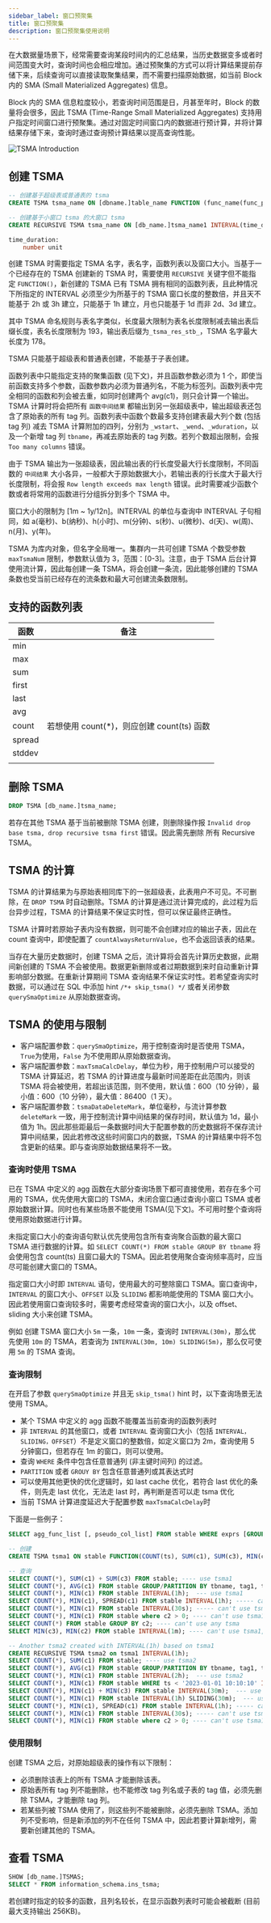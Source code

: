 ```yaml
---
sidebar_label: 窗口预聚集
title: 窗口预聚集
description: 窗口预聚集使用说明
---
```


在大数据量场景下，经常需要查询某段时间内的汇总结果，当历史数据变多或者时间范围变大时，查询时间也会相应增加。通过预聚集的方式可以将计算结果提前存储下来，后续查询可以直接读取聚集结果，而不需要扫描原始数据，如当前 Block 内的 SMA (Small Materialized Aggregates) 信息。

Block 内的 SMA 信息粒度较小，若查询时间范围是日，月甚至年时，Block 的数量将会很多，因此 TSMA (Time-Range Small Materialized Aggregates) 支持用户指定时间窗口进行预聚集。通过对固定时间窗口内的数据进行预计算，并将计算结果存储下来，查询时通过查询预计算结果以提高查询性能。

![TSMA Introduction](./pic/TSMA_intro.png)

## 创建 TSMA

```sql
-- 创建基于超级表或普通表的 tsma
CREATE TSMA tsma_name ON [dbname.]table_name FUNCTION (func_name(func_param) [, ...] ) INTERVAL(time_duration);

-- 创建基于小窗口 tsma 的大窗口 tsma
CREATE RECURSIVE TSMA tsma_name ON [db_name.]tsma_name1 INTERVAL(time_duration);

time_duration:
    number unit
```

创建 TSMA 时需要指定 TSMA 名字，表名字，函数列表以及窗口大小。当基于一个已经存在的 TSMA 创建新的 TSMA 时，需要使用 `RECURSIVE` 关键字但不能指定 `FUNCTION()`，新创建的 TSMA 已有 TSMA 拥有相同的函数列表，且此种情况下所指定的 INTERVAL 必须至少为所基于的 TSMA 窗口长度的整数倍，并且天不能基于 2h 或 3h 建立，只能基于 1h 建立，月也只能基于 1d 而非 2d、3d 建立。

其中 TSMA 命名规则与表名字类似，长度最大限制为表名长度限制减去输出表后缀长度，表名长度限制为 193，输出表后缀为`_tsma_res_stb_`，TSMA 名字最大长度为 178。

TSMA 只能基于超级表和普通表创建，不能基于子表创建。

函数列表中只能指定支持的聚集函数 (见下文)，并且函数参数必须为 1 个，即使当前函数支持多个参数，函数参数内必须为普通列名，不能为标签列。函数列表中完全相同的函数和列会被去重，如同时创建两个 avg(c1)，则只会计算一个输出。TSMA 计算时将会把所有 `函数中间结果` 都输出到另一张超级表中，输出超级表还包含了原始表的所有 tag 列。函数列表中函数个数最多支持创建表最大列个数 (包括 tag 列) 减去 TSMA 计算附加的四列，分别为 `_wstart`、`_wend`、`_wduration`，以及一个新增 tag 列 `tbname`，再减去原始表的 tag 列数。若列个数超出限制，会报 `Too many columns` 错误。

由于 TSMA 输出为一张超级表，因此输出表的行长度受最大行长度限制，不同函数的 `中间结果` 大小各异，一般都大于原始数据大小，若输出表的行长度大于最大行长度限制，将会报 `Row length exceeds max length` 错误。此时需要减少函数个数或者将常用的函数进行分组拆分到多个 TSMA 中。

窗口大小的限制为 [1m ~ 1y/12n]。INTERVAL 的单位与查询中 INTERVAL 子句相同，如 a(毫秒)、b(纳秒)、h(小时)、m(分钟)、s(秒)、u(微秒)、d(天)、w(周)、n(月)、y(年)。

TSMA 为库内对象，但名字全局唯一。集群内一共可创建 TSMA 个数受参数 `maxTsmaNum` 限制，参数默认值为 3，范围：[0-3]。注意，由于 TSMA 后台计算使用流计算，因此每创建一条 TSMA，将会创建一条流，因此能够创建的 TSMA 条数也受当前已经存在的流条数和最大可创建流条数限制。

## 支持的函数列表

| 函数 |  备注 |
|---|---|
|min||
|max||
|sum||
|first||
|last||
|avg||
|count| 若想使用 count(*)，则应创建 count(ts) 函数|
|spread||
|stddev||
|||

## 删除 TSMA

```sql
DROP TSMA [db_name.]tsma_name;
```

若存在其他 TSMA 基于当前被删除 TSMA 创建，则删除操作报 `Invalid drop base tsma, drop recursive tsma first` 错误。因此需先删除 所有 Recursive TSMA。

## TSMA 的计算

TSMA 的计算结果为与原始表相同库下的一张超级表，此表用户不可见。不可删除，在 `DROP TSMA` 时自动删除。TSMA 的计算是通过流计算完成的，此过程为后台异步过程，TSMA 的计算结果不保证实时性，但可以保证最终正确性。

TSMA 计算时若原始子表内没有数据，则可能不会创建对应的输出子表，因此在 count 查询中，即使配置了 `countAlwaysReturnValue`，也不会返回该表的结果。

当存在大量历史数据时，创建 TSMA 之后，流计算将会首先计算历史数据，此期间新创建的 TSMA 不会被使用。数据更新删除或者过期数据到来时自动重新计算影响部分数据。在重新计算期间 TSMA 查询结果不保证实时性。若希望查询实时数据，可以通过在 SQL 中添加 hint `/*+ skip_tsma() */` 或者关闭参数 `querySmaOptimize` 从原始数据查询。

## TSMA 的使用与限制

- 客户端配置参数：`querySmaOptimize`，用于控制查询时是否使用 TSMA，`True`为使用，`False` 为不使用即从原始数据查询。
- 客户端配置参数：`maxTsmaCalcDelay`，单位为秒，用于控制用户可以接受的 TSMA 计算延迟，若 TSMA 的计算进度与最新时间差距在此范围内，则该 TSMA 将会被使用，若超出该范围，则不使用，默认值：600（10 分钟），最小值：600（10 分钟），最大值：86400（1 天）。
- 客户端配置参数：`tsmaDataDeleteMark`，单位毫秒，与流计算参数 `deleteMark` 一致，用于控制流计算中间结果的保存时间，默认值为 1d，最小值为 1h。因此那些距最后一条数据时间大于配置参数的历史数据将不保存流计算中间结果，因此若修改这些时间窗口内的数据，TSMA 的计算结果中将不包含更新的结果。即与查询原始数据结果将不一致。

### 查询时使用 TSMA

已在 TSMA 中定义的 agg 函数在大部分查询场景下都可直接使用，若存在多个可用的 TSMA，优先使用大窗口的 TSMA，未闭合窗口通过查询小窗口 TSMA 或者原始数据计算。同时也有某些场景不能使用 TSMA(见下文)。不可用时整个查询将使用原始数据进行计算。

未指定窗口大小的查询语句默认优先使用包含所有查询聚合函数的最大窗口 TSMA 进行数据的计算。如 `SELECT COUNT(*) FROM stable GROUP BY tbname` 将会使用包含 count(ts) 且窗口最大的 TSMA。因此若使用聚合查询频率高时，应当尽可能创建大窗口的 TSMA。

指定窗口大小时即 `INTERVAL` 语句，使用最大的可整除窗口 TSMA。窗口查询中，`INTERVAL` 的窗口大小、`OFFSET` 以及 `SLIDING` 都影响能使用的 TSMA 窗口大小。因此若使用窗口查询较多时，需要考虑经常查询的窗口大小，以及 offset、sliding 大小来创建 TSMA。

例如 创建 TSMA 窗口大小 `5m` 一条，`10m` 一条，查询时 `INTERVAL(30m)`，那么优先使用 `10m` 的 TSMA，若查询为 `INTERVAL(30m, 10m) SLIDING(5m)`，那么仅可使用 `5m` 的 TSMA 查询。

### 查询限制

在开启了参数 `querySmaOptimize` 并且无 `skip_tsma()` hint 时，以下查询场景无法使用 TSMA。

- 某个 TSMA 中定义的 agg 函数不能覆盖当前查询的函数列表时
- 非 `INTERVAL` 的其他窗口，或者 `INTERVAL` 查询窗口大小（包括 `INTERVAL，SLIDING，OFFSET`）不是定义窗口的整数倍，如定义窗口为 2m，查询使用 5 分钟窗口，但若存在 1m 的窗口，则可以使用。
- 查询 `WHERE` 条件中包含任意普通列 (非主键时间列) 的过滤。
- `PARTITION` 或者 `GROUY BY` 包含任意普通列或其表达式时
- 可以使用其他更快的优化逻辑时，如 last cache 优化，若符合 last 优化的条件，则先走 last 优化，无法走 last 时，再判断是否可以走 tsma 优化
- 当前 TSMA 计算进度延迟大于配置参数 `maxTsmaCalcDelay`时

下面是一些例子：

```sql
SELECT agg_func_list [, pseudo_col_list] FROM stable WHERE exprs [GROUP/PARTITION BY [tbname] [, tag_list]] [HAVING ...] [INTERVAL(time_duration, offset) SLIDING(duration)]...;

-- 创建
CREATE TSMA tsma1 ON stable FUNCTION(COUNT(ts), SUM(c1), SUM(c3), MIN(c1), MIN(c3), AVG(c1)) INTERVAL(1m);

-- 查询
SELECT COUNT(*), SUM(c1) + SUM(c3) FROM stable; ---- use tsma1
SELECT COUNT(*), AVG(c1) FROM stable GROUP/PARTITION BY tbname, tag1, tag2;  --- use tsma1
SELECT COUNT(*), MIN(c1) FROM stable INTERVAL(1h);  --- use tsma1
SELECT COUNT(*), MIN(c1), SPREAD(c1) FROM stable INTERVAL(1h); ----- can't use, spread func not defined, although SPREAD can be calculated by MIN and MAX which are defined.
SELECT COUNT(*), MIN(c1) FROM stable INTERVAL(30s); ----- can't use tsma1, time_duration not fit. Normally, query_time_duration should be multiple of create_duration.
SELECT COUNT(*), MIN(c1) FROM stable where c2 > 0; ---- can't use tsma1, can't do c2 filtering
SELECT COUNT(*) FROM stable GROUP BY c2; ---- can't use any tsma
SELECT MIN(c3), MIN(c2) FROM stable INTERVAL(1m); ---- can't use tsma1, c2 is not defined in tsma1.

-- Another tsma2 created with INTERVAL(1h) based on tsma1
CREATE RECURSIVE TSMA tsma2 on tsma1 INTERVAL(1h);
SELECT COUNT(*), SUM(c1) FROM stable; ---- use tsma2
SELECT COUNT(*), AVG(c1) FROM stable GROUP/PARTITION BY tbname, tag1, tag2;  --- use tsma2
SELECT COUNT(*), MIN(c1) FROM stable INTERVAL(2h);  --- use tsma2
SELECT COUNT(*), MIN(c1) FROM stable WHERE ts < '2023-01-01 10:10:10' INTERVAL(30m); --use tsma1
SELECT COUNT(*), MIN(c1) + MIN(c3) FROM stable INTERVAL(30m);  --- use tsma1
SELECT COUNT(*), MIN(c1) FROM stable INTERVAL(1h) SLIDING(30m);  --- use tsma1
SELECT COUNT(*), MIN(c1), SPREAD(c1) FROM stable INTERVAL(1h); ----- can't use tsma1 or tsma2, spread func not defined
SELECT COUNT(*), MIN(c1) FROM stable INTERVAL(30s); ----- can't use tsma1 or tsma2, time_duration not fit. Normally, query_time_duration should be multiple of create_duration.
SELECT COUNT(*), MIN(c1) FROM stable where c2 > 0; ---- can't use tsma1 or tsam2, can't do c2 filtering
```

### 使用限制

创建 TSMA 之后，对原始超级表的操作有以下限制：

- 必须删除该表上的所有 TSMA 才能删除该表。
- 原始表所有 tag 列不能删除，也不能修改 tag 列名或子表的 tag 值，必须先删除 TSMA，才能删除 tag 列。
- 若某些列被 TSMA 使用了，则这些列不能被删除，必须先删除 TSMA。添加列不受影响，但是新添加的列不在任何 TSMA 中，因此若要计算新增列，需要新创建其他的 TSMA。

## 查看 TSMA

```sql
SHOW [db_name.]TSMAS;
SELECT * FROM information_schema.ins_tsma;
```

若创建时指定的较多的函数，且列名较长，在显示函数列表时可能会被截断 (目前最大支持输出 256KB)。
